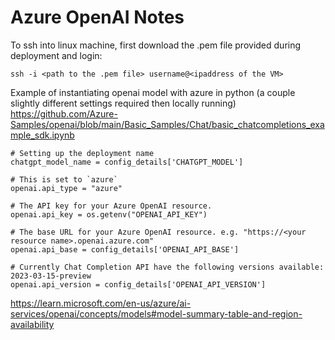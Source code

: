# Azure OpenAI Notes

To ssh into linux machine, first download the .pem file provided during deployment and login:
~~~
ssh -i <path to the .pem file> username@<ipaddress of the VM>
~~~

Example of instantiating openai model with azure in python (a couple slightly different settings required then locally running) https://github.com/Azure-Samples/openai/blob/main/Basic_Samples/Chat/basic_chatcompletions_example_sdk.ipynb

~~~
# Setting up the deployment name
chatgpt_model_name = config_details['CHATGPT_MODEL']

# This is set to `azure`
openai.api_type = "azure"

# The API key for your Azure OpenAI resource.
openai.api_key = os.getenv("OPENAI_API_KEY")

# The base URL for your Azure OpenAI resource. e.g. "https://<your resource name>.openai.azure.com"
openai.api_base = config_details['OPENAI_API_BASE']

# Currently Chat Completion API have the following versions available: 2023-03-15-preview
openai.api_version = config_details['OPENAI_API_VERSION']
~~~

https://learn.microsoft.com/en-us/azure/ai-services/openai/concepts/models#model-summary-table-and-region-availability




